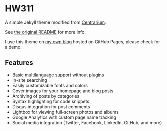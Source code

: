 # HW311

A simple Jekyll theme modified from [Centrarium](https://github.com/bencentra/centrarium).

See [the original README](Centrarium_README.md) for more info.

I use this theme on [my own blog](https://hw311.me) hosted on GitHub Pages,
please check for a demo.

## Features

* Basic multilanguage support without plugins
* In-site searching
* Easily customizable fonts and colors
* Cover images for your homepage and blog posts
* Archiving of posts by categories
* Syntax highlighting for code snippets
* Disqus integration for post comments
* Lightbox for viewing full-screen photos and albums
* Google Analytics with custom page name tracking
* Social media integration (Twitter, Facebook, LinkedIn, GitHub, and more)
